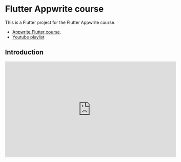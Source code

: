 # Flutter Appwrite course

This is a Flutter project for the Flutter Appwrite course.

- [Appwrite Flutter course](https://appwriters.dev/courses/flutter-appwrite).
- [Youtube playlist](https://www.youtube.com/watch?v=cmboLwHvsFU&list=PLUiueC0kTFqL4BXP54J6IQ4fuP9Kd5xjW)

## Introduction

<iframe width="560" height="315" src="https://www.youtube.com/embed/cmboLwHvsFU?si=eajMYULFdPdQ7HwA" title="YouTube video player" frameborder="0" allow="accelerometer; autoplay; clipboard-write; encrypted-media; gyroscope; picture-in-picture; web-share" allowfullscreen></iframe>
